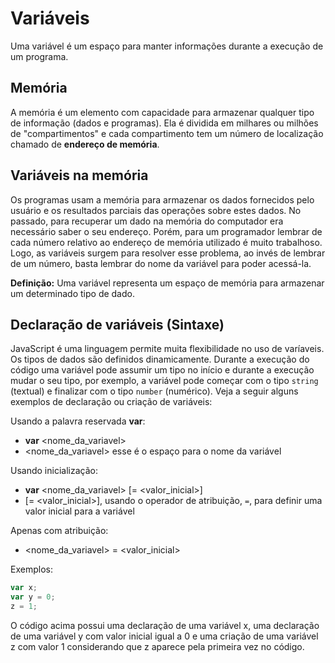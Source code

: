 # Variáveis

Uma variável é um espaço para manter informações durante a execução de um programa. 

## Memória 

A memória é um elemento com capacidade para armazenar qualquer tipo de informação (dados e programas). Ela é dividida em milhares ou milhões de "compartimentos" e cada compartimento tem um número de localização chamado de **endereço de memória**. 


## Variáveis na memória 

Os programas usam a memória para armazenar os dados fornecidos pelo usuário e os resultados parciais das operações sobre estes dados. No passado, para recuperar um dado na memória do computador era necessário saber o seu endereço. Porém, para um programador lembrar de cada número relativo ao endereço de memória utilizado é muito trabalhoso. Logo, as variáveis surgem para resolver esse problema, ao invés de lembrar de um número, basta lembrar do nome da variável para poder acessá-la.    


**Definição:** Uma variável representa um espaço de memória para armazenar um determinado tipo de dado. 

## Declaração de variáveis (Sintaxe) 

JavaScript é uma linguagem permite muita flexibilidade no uso de varíaveis. Os tipos de dados são definidos dinamicamente. Durante a execução do código uma variável pode assumir um tipo no início e durante a execução mudar o seu tipo, por exemplo, a variável pode começar com o tipo `string` (textual) e finalizar com o tipo `number` (numérico). Veja a seguir alguns exemplos de declaração ou criação de variáveis: 

Usando a palavra reservada **var**:
* **var** <nome_da_variavel>
* <nome_da_variavel> esse é o espaço para o nome da variável 

Usando inicialização: 
* **var** <nome_da_variavel> [= <valor_inicial>]
* [= <valor_inicial>], usando o operador de atribuição, `=`, para definir uma valor inicial para a variável 

Apenas com atribuição: 
* <nome_da_variavel> = <valor_inicial> 

Exemplos: 
```javascript
var x; 
var y = 0;
z = 1; 
``` 
O código acima possui uma declaração de uma variável x, uma declaração de uma variável y com valor inicial igual a 0 e uma criação de uma variável z com valor 1 considerando que z aparece pela primeira vez no código. 


